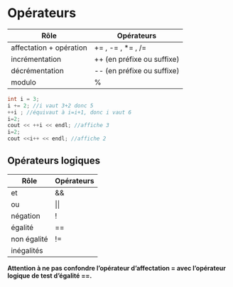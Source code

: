 # Opérateurs

| Rôle                    | Opérateurs                 |
| ----------------------- | -------------------------- |
| affectation + opération | += , -= , *= , /=          |
| incrémentation          | ++ (en préfixe ou suffixe) |
| décrémentation          | -- (en préfixe ou suffixe) |
| modulo                  | %                          |

```c++
int i = 3;
i += 2; //i vaut 3+2 donc 5
++i ; //équivaut à i=i+1, donc i vaut 6
i=2; 
cout << ++i << endl; //affiche 3
i=2;
cout <<i++ << endl; //affiche 2
```

## Opérateurs logiques

| Rôle        | Opérateurs |
| ----------- | ---------- |
| et          | &&         |
| ou          | \|\|       |
| négation    | !          |
| égalité     | ==         |
| non égalité | !=         |
| inégalités  |            |

**Attention à ne pas confondre l’opérateur d’affectation = avec l’opérateur logique de test d’égalité ==.**


